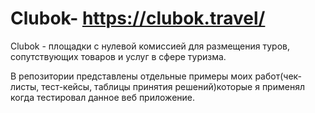# Clubok- https://clubok.travel/
Clubok - площадки с нулевой комиссией для размещения туров, сопутствующих товаров и услуг в сфере туризма.

В репозитории представлены отдельные примеры моих работ(чек-листы, тест-кейсы, таблицы принятия решений)которые я применял когда тестировал данное веб приложение.
